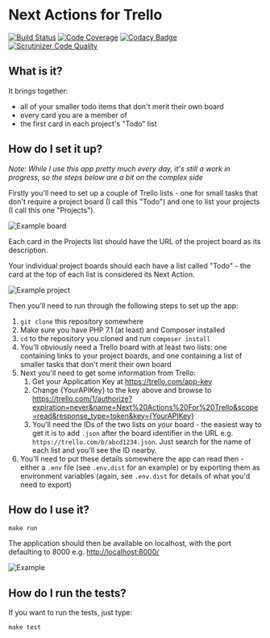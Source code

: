# Next Actions for Trello

[![Build Status](https://scrutinizer-ci.com/g/stevecshanks/next-actions-for-trello/badges/build.png?b=main)](https://scrutinizer-ci.com/g/stevecshanks/next-actions-for-trello/build-status/main)
[![Code Coverage](https://scrutinizer-ci.com/g/stevecshanks/next-actions-for-trello/badges/coverage.png?b=main)](https://scrutinizer-ci.com/g/stevecshanks/next-actions-for-trello/?branch=main)
[![Codacy Badge](https://api.codacy.com/project/badge/Grade/535d22174a604690813e804ced26645e)](https://www.codacy.com/app/stevecshanks/next-actions-for-trello?utm_source=github.com&utm_medium=referral&utm_content=stevecshanks/next-actions-for-trello&utm_campaign=Badge_Grade)
[![Scrutinizer Code Quality](https://scrutinizer-ci.com/g/stevecshanks/next-actions-for-trello/badges/quality-score.png?b=main)](https://scrutinizer-ci.com/g/stevecshanks/next-actions-for-trello/?branch=main)

## What is it?

It brings together:

- all of your smaller todo items that don't merit their own board
- every card you are a member of
- the first card in each project's "Todo" list

## How do I set it up?

_Note: While I use this app pretty much every day, it's still a work in progress, so the steps below are a bit on the complex side_

Firstly you'll need to set up a couple of Trello lists - one for small tasks that don't require a project board (I call this "Todo") and one to list your projects (I call this one "Projects").

![Example board](https://user-images.githubusercontent.com/24637079/42135236-fb1467aa-7d3f-11e8-9774-fb8784747f29.png)

Each card in the Projects list should have the URL of the project board as its description.

Your individual project boards should each have a list called "Todo" - the card at the top of each list is considered its Next Action.

![Example project](https://user-images.githubusercontent.com/24637079/42135239-054e0ff0-7d40-11e8-9f89-d15edd5577c0.png)

Then you'll need to run through the following steps to set up the app:

1. `git clone` this repository somewhere
1. Make sure you have PHP 7.1 (at least) and Composer installed
1. `cd` to the repository you cloned and run `composer install`
1. You'll obviously need a Trello board with at least two lists: one containing links to your project boards, and one containing a list of smaller tasks that don't merit their own board
1. Next you'll need to get some information from Trello:
   1. Get your Application Key at https://trello.com/app-key
   1. Change {YourAPIKey} to the key above and browse to https://trello.com/1/authorize?expiration=never&name=Next%20Actions%20For%20Trello&scope=read&response_type=token&key={YourAPIKey}
   1. You'll need the IDs of the two lists on your board - the easiest way to get it is to add `.json` after the board identifier in the URL e.g. `https://trello.com/b/abcd1234.json`. Just search for the name of each list and you'll see the ID nearby.
1. You'll need to put these details somewhere the app can read then - either a `.env` file (see `.env.dist` for an example) or by exporting them as environment variables (again, see `.env.dist` for details of what you'd need to export)

## How do I use it?

```
make run
```

The application should then be available on localhost, with the port defaulting to 8000 e.g. [http://localhost:8000/](http://localhost:8000/)

![Example](https://user-images.githubusercontent.com/24637079/42135240-08bda61e-7d40-11e8-94a1-9c414d5c0cca.png)

## How do I run the tests?

If you want to run the tests, just type:

```
make test
```
